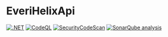 # EveriHelixApi
[![.NET](https://github.com/sknowlton-everi/EveriHelixApi/actions/workflows/dotnet.yml/badge.svg)](https://github.com/sknowlton-everi/EveriHelixApi/actions/workflows/dotnet.yml)
[![CodeQL](https://github.com/sknowlton-everi/EveriHelixApi/actions/workflows/codeql.yml/badge.svg)](https://github.com/sknowlton-everi/EveriHelixApi/actions/workflows/codeql.yml)
[![SecurityCodeScan](https://github.com/sknowlton-everi/EveriHelixApi/actions/workflows/securitycodescan.yml/badge.svg)](https://github.com/sknowlton-everi/EveriHelixApi/actions/workflows/securitycodescan.yml)
[![SonarQube analysis](https://github.com/sknowlton-everi/EveriHelixApi/actions/workflows/sonarqube.yml/badge.svg)](https://github.com/sknowlton-everi/EveriHelixApi/actions/workflows/sonarqube.yml)
